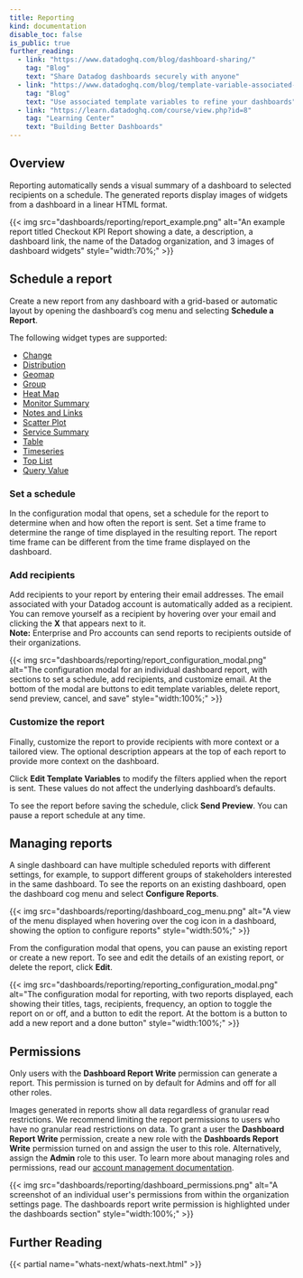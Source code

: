 ```yaml
---
title: Reporting
kind: documentation
disable_toc: false
is_public: true
further_reading:
  - link: "https://www.datadoghq.com/blog/dashboard-sharing/"
    tag: "Blog"
    text: "Share Datadog dashboards securely with anyone" 
  - link: "https://www.datadoghq.com/blog/template-variable-associated-values/"
    tag: "Blog"
    text: "Use associated template variables to refine your dashboards"
  - link: "https://learn.datadoghq.com/course/view.php?id=8"
    tag: "Learning Center"
    text: "Building Better Dashboards"
---
```


## Overview

Reporting automatically sends a visual summary of a dashboard to selected recipients on a schedule. The generated reports display images of widgets from a dashboard in a linear HTML format.

{{< img src="dashboards/reporting/report_example.png" alt="An example report titled Checkout KPI Report showing a date, a description, a dashboard link, the name of the Datadog organization, and 3 images of dashboard widgets" style="width:70%;" >}}

## Schedule a report

Create a new report from any dashboard with a grid-based or automatic layout by opening the dashboard’s cog menu and selecting **Schedule a Report**.

The following widget types are supported:

- [Change][1]
- [Distribution][2]
- [Geomap][3]
- [Group][4]
- [Heat Map][5]
- [Monitor Summary][6]
- [Notes and Links][7]
- [Scatter Plot][8]
- [Service Summary][9]
- [Table][10]
- [Timeseries][11]
- [Top List][12]
- [Query Value][13]

### Set a schedule

In the configuration modal that opens, set a schedule for the report to determine when and how often the report is sent. Set a time frame to determine the range of time displayed in the resulting report. The report time frame can be different from the time frame displayed on the dashboard.

### Add recipients

Add recipients to your report by entering their email addresses. The email associated with your Datadog account is automatically added as a recipient. You can remove yourself as a recipient by hovering over your email and clicking the **X** that appears next to it.   
**Note:** Enterprise and Pro accounts can send reports to recipients outside of their organizations. 

{{< img src="dashboards/reporting/report_configuration_modal.png" alt="The configuration modal for an individual dashboard report, with sections to set a schedule, add recipients, and customize email. At the bottom of the modal are buttons to edit template variables, delete report, send preview, cancel, and save" style="width:100%;" >}}

### Customize the report

Finally, customize the report to provide recipients with more context or a tailored view. The optional description appears at the top of each report to provide more context on the dashboard.

Click **Edit Template Variables** to modify the filters applied when the report is sent. These values do not affect the underlying dashboard’s defaults. 

To see the report before saving the schedule, click **Send Preview**. You can pause a report schedule at any time.

## Managing reports
A single dashboard can have multiple scheduled reports with different settings, for example, to support different groups of stakeholders interested in the same dashboard. To see the reports on an existing dashboard, open the dashboard cog menu and select **Configure Reports**. 

{{< img src="dashboards/reporting/dashboard_cog_menu.png" alt="A view of the menu displayed when hovering over the cog icon in a dashboard, showing the option to configure reports" style="width:50%;" >}}

From the configuration modal that opens, you can pause an existing report or create a new report. To see and edit the details of an existing report, or delete the report, click **Edit**.

{{< img src="dashboards/reporting/reporting_configuration_modal.png" alt="The configuration modal for reporting, with two reports displayed, each showing their titles, tags, recipients, frequency, an option to toggle the report on or off, and a button to edit the report. At the bottom is a button to add a new report and a done button" style="width:100%;" >}}

## Permissions

Only users with the **Dashboard Report Write** permission can generate a report. This permission is turned on by default for Admins and off for all other roles. 

Images generated in reports show all data regardless of granular read restrictions. We recommend limiting the report permissions to users who have no granular read restrictions on data. To grant a user the **Dashboard Report Write** permission, create a new role with the **Dashboards Report Write** permission turned on and assign the user to this role. Alternatively, assign the **Admin** role to this user. To learn more about managing roles and permissions, read our [account management documentation][14]. 

{{< img src="dashboards/reporting/dashboard_permissions.png" alt="A screenshot of an individual user's permissions from within the organization settings page. The dashboards report write permission is highlighted under the dashboards section" style="width:100%;" >}}

## Further Reading

{{< partial name="whats-next/whats-next.html" >}}

[1]: /dashboards/widgets/change/
[2]: /dashboards/widgets/distribution/
[3]: /dashboards/widgets/geomap/
[4]: /widgets/group/
[5]: /widgets/heat_map/
[6]: /dashboards/widgets/monitor_summary/
[7]: /dashboards/widgets/note/
[8]: /dashboards/widgets/scatter_plot/
[9]: /dashboards/widgets/service_summary/
[10]: /dashboards/widgets/table/
[11]: /dashboards/widgets/timeseries/
[12]: /dashboards/widgets/top_list/
[13]: /dashboards/widgets/query_value/
[14]: /account_management/users/#edit-a-user-s-roles
